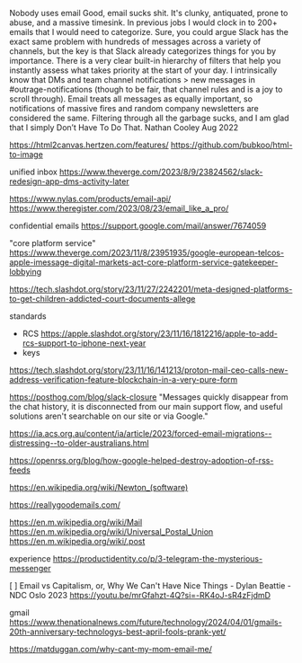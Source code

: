 

Nobody uses email
Good, email sucks shit. It's clunky, antiquated, prone to abuse, and a massive timesink. In previous jobs I would clock in to 200+ emails that I would need to categorize. Sure, you could argue Slack has the exact same problem with hundreds of messages across a variety of channels, but the key is that Slack already categorizes things for you by importance. There is a very clear built-in hierarchy of filters that help you instantly assess what takes priority at the start of your day. I intrinsically know that DMs and team channel notifications > new messages in #outrage-notifications (though to be fair, that channel rules and is a joy to scroll through). Email treats all messages as equally important, so notifications of massive fires and random company newsletters are considered the same. Filtering through all the garbage sucks, and I am glad that I simply Don’t Have To Do That.
Nathan Cooley Aug 2022


https://html2canvas.hertzen.com/features/
https://github.com/bubkoo/html-to-image

unified inbox https://www.theverge.com/2023/8/9/23824562/slack-redesign-app-dms-activity-later

https://www.nylas.com/products/email-api/
https://www.theregister.com/2023/08/23/email_like_a_pro/

confidential emails https://support.google.com/mail/answer/7674059

"core platform service"
https://www.theverge.com/2023/11/8/23951935/google-european-telcos-apple-imessage-digital-markets-act-core-platform-service-gatekeeper-lobbying

https://tech.slashdot.org/story/23/11/27/2242201/meta-designed-platforms-to-get-children-addicted-court-documents-allege

standards
- RCS https://apple.slashdot.org/story/23/11/16/1812216/apple-to-add-rcs-support-to-iphone-next-year
- keys

https://tech.slashdot.org/story/23/11/16/141213/proton-mail-ceo-calls-new-address-verification-feature-blockchain-in-a-very-pure-form


https://posthog.com/blog/slack-closure "Messages quickly disappear from the chat history, it is disconnected from our main support flow, and useful solutions aren't searchable on our site or via Google."


https://ia.acs.org.au/content/ia/article/2023/forced-email-migrations--distressing--to-older-australians.html


https://openrss.org/blog/how-google-helped-destroy-adoption-of-rss-feeds


https://en.wikipedia.org/wiki/Newton_(software)

https://reallygoodemails.com/

https://en.m.wikipedia.org/wiki/Mail
https://en.m.wikipedia.org/wiki/Universal_Postal_Union
https://en.m.wikipedia.org/wiki/.post

experience https://productidentity.co/p/3-telegram-the-mysterious-messenger


[ ] Email vs Capitalism, or, Why We Can't Have Nice Things - Dylan Beattie - NDC Oslo 2023 https://youtu.be/mrGfahzt-4Q?si=-RK4oJ-sR4zFjdmD


gmail https://www.thenationalnews.com/future/technology/2024/04/01/gmails-20th-anniversary-technologys-best-april-fools-prank-yet/

https://matduggan.com/why-cant-my-mom-email-me/
